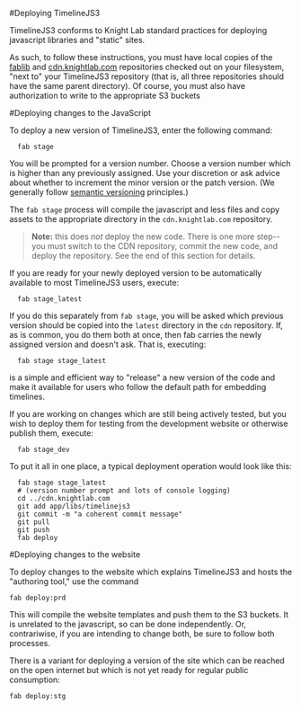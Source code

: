 #Deploying TimelineJS3

TimelineJS3 conforms to Knight Lab standard practices for deploying javascript libraries and "static" sites.

As such, to follow these instructions, you must have local copies of the [fablib](https://github.com/NUKnightLab/fablib) and [cdn.knightlab.com](https://github.com/NUKnightLab/cdn.knightlab.com) repositories checked out on your filesystem, "next to" your TimelineJS3 repository (that is, all three repositories should have the same parent directory).  Of course, you must also have authorization to write to the appropriate S3 buckets

#Deploying changes to the JavaScript

To deploy a new version of TimelineJS3, enter the following command:
```
  fab stage
```
You will be prompted for a version number. Choose a version number which is higher than any previously assigned. Use your discretion or ask advice about whether to increment the minor version or the patch version. (We generally follow [semantic versioning](http://semver.org/) principles.)

The `fab stage` process will compile the javascript and less files and copy assets to the appropriate directory in the `cdn.knightlab.com` repository.

> **Note:** this does *not* deploy the new code. There is one more step--you must switch to the CDN repository, commit the new code, and deploy the repository. See the end of this section for details. 

If you are ready for your newly deployed version to be automatically available to most TimelineJS3 users, execute:
```
  fab stage_latest
```
If you do this separately from `fab stage`, you will be asked which previous version should be copied into the `latest` directory in the `cdn` repository. If, as is common, you do them both at once, then fab carries the newly assigned version and doesn't ask. That is, executing:
```
  fab stage stage_latest
```
is a simple and efficient way to "release" a new version of the code and make it available for users who follow the default path for embedding timelines.

If you are working on changes which are still being actively tested, but you wish to deploy them for testing from the development website or otherwise publish them, execute:
```
  fab stage_dev
```
To put it all in one place, a typical deployment operation would look like this:
```
  fab stage stage_latest
  # (version number prompt and lots of console logging)
  cd ../cdn.knightlab.com
  git add app/libs/timelinejs3
  git commit -m "a coherent commit message"
  git pull
  git push
  fab deploy 
```


#Deploying changes to the website

To deploy changes to the website which explains TimelineJS3 and hosts the "authoring tool," use the command
```
fab deploy:prd
```

This will compile the website templates and push them to the S3 buckets. It is unrelated to the javascript, so can be done independently. Or, contrariwise, if you are intending to change both, be sure to follow both processes.

There is a variant for deploying a version of the site which can be reached on the open internet but which is not yet ready for regular public consumption:
```
fab deploy:stg
```